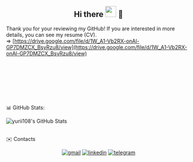 <h2 align="center">
   Hi there <img src="https://i.imgur.com/u8HivgI.gif" width="30" /> 👋
</h2>

Thank you for your reviewing my GitHub!
If you are interested in more details, you can see my resume (CV). <br/>
=> [https://drive.google.com/file/d/1W_A1-Vb2RX-onAl-GP7DMZCX_BsyRzu8/view](https://drive.google.com/file/d/1W_A1-Vb2RX-onAl-GP7DMZCX_BsyRzu8/view) 

<br/>
<br/>
<br/>
<br/>
<br/>
<br/>

📊 GitHub Stats:

<img alt="yurii108's GitHub Stats" src="https://github-readme-stats.vercel.app/api/top-langs/?username=yurii108&langs_count=8&layout=compact" />

<br/>
<br/>

✉️ Contacts

<p align="center">
   <a href="mailto:paraska108@gmail.com"><img
         src="https://img.shields.io/badge/Gmail-D14836?style=for-the-badge&logo=gmail&logoColor=white" alt="gmail"></a>
   <a href="https://www.linkedin.com/in/paraska108" target="_blank"><img
         src="https://img.shields.io/badge/LinkedIn-0077B5?style=for-the-badge&logo=linkedin&logoColor=white"
         alt="linkedin"></a>
   <a href="https://t.me/YuriiPP" target="_blank"><img
         src="https://img.shields.io/badge/Telegram-2CA5E0?style=for-the-badge&logo=telegram&logoColor=white"
         alt="telegram"></a>
</p>




<!--
**Yurii108/yurii108** is a ✨ _special_ ✨ repository because its `README.md` (this file) appears on your GitHub profile.

Here are some ideas to get you started:

- 🔭 I’m currently working on ...
- 🌱 I’m currently learning ...
- 👯 I’m looking to collaborate on ...
- 🤔 I’m looking for help with ...
- 💬 Ask me about ...
- 📫 How to reach me: ...
- 😄 Pronouns: ...
- ⚡ Fun fact: ...
-->
